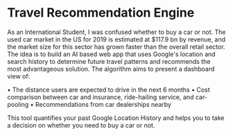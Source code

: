 # Travel Recommendation Engine

As an International Student, I was confused whether to buy a car or not. The used car market in the US for 2019 is estimated at $117.9 bn by revenue, and the market size for this sector has grown faster than the overall retail sector. The idea is to build an AI based web app that uses Google's location and search history to determine future travel patterns and recommends the most advantageous solution.
The algorithm aims to present a dashboard view of:

• The distance users are expected to drive in the next 6 months 
• Cost comparison between car and insurance, ride-hailing service, and car-pooling
• Recommendations from car dealerships nearby

This tool quantifies your past Google Location History and helps you to take a decision on whether you need to buy a car or not.
